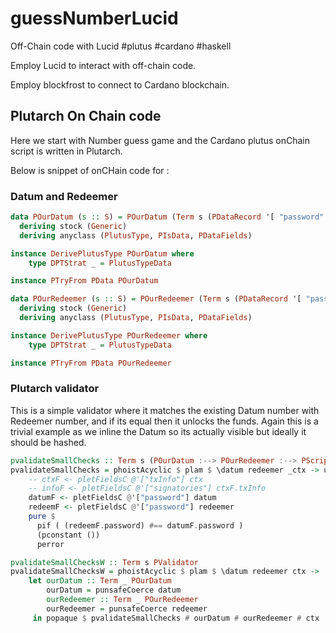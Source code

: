 # guessNumberLucid
Off-Chain code with Lucid #plutus #cardano #haskell 





Employ Lucid to interact with off-chain code.

Employ blockfrost to connect to Cardano blockchain.





## Plutarch On Chain code

Here we start with Number guess game and the Cardano plutus onChain script is written in Plutarch. 

Below is snippet of onCHain code for :

### Datum and Redeemer

```haskell
data POurDatum (s :: S) = POurDatum (Term s (PDataRecord '[ "password" ':= PInteger ]))
  deriving stock (Generic)
  deriving anyclass (PlutusType, PIsData, PDataFields)

instance DerivePlutusType POurDatum where 
    type DPTStrat _ = PlutusTypeData 

instance PTryFrom PData POurDatum 

data POurRedeemer (s :: S) = POurRedeemer (Term s (PDataRecord '[ "password" ':= PInteger ]))
  deriving stock (Generic)
  deriving anyclass (PlutusType, PIsData, PDataFields)

instance DerivePlutusType POurRedeemer where 
    type DPTStrat _ = PlutusTypeData

instance PTryFrom PData POurRedeemer  
```



### Plutarch validator

This is a simple validator where it matches the existing Datum number with Redeemer number, and if its equal then it unlocks the funds. Again this is a trivial example as we inline the Datum so its actually visible but ideally it should be hashed.

```haskell
pvalidateSmallChecks :: Term s (POurDatum :--> POurRedeemer :--> PScriptContext :--> PUnit)
pvalidateSmallChecks = phoistAcyclic $ plam $ \datum redeemer _ctx -> unTermCont $ do 
    -- ctxF <- pletFieldsC @'["txInfo"] ctx 
    -- infoF <- pletFieldsC @'["signatories"] ctxF.txInfo 
    datumF <- pletFieldsC @'["password"] datum 
    redeemF <- pletFieldsC @'["password"] redeemer 
    pure $
      pif ( (redeemF.password) #== datumF.password )
      (pconstant ())
      perror

pvalidateSmallChecksW :: Term s PValidator 
pvalidateSmallChecksW = phoistAcyclic $ plam $ \datum redeemer ctx ->
    let ourDatum :: Term _ POurDatum 
        ourDatum = punsafeCoerce datum 
        ourRedeemer :: Term _ POurRedeemer 
        ourRedeemer = punsafeCoerce redeemer
     in popaque $ pvalidateSmallChecks # ourDatum # ourRedeemer # ctx 
```





